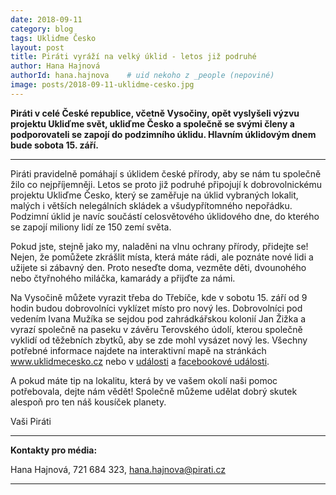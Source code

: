 ```yaml
---
date: 2018-09-11
category: blog
tags: Ukliďme Česko
layout: post
title: Piráti vyráží na velký úklid - letos již podruhé
author: Hana Hajnová
authorId: hana.hajnova    # uid nekoho z _people (nepoviné)
image: posts/2018-09-11-uklidme-cesko.jpg
---
```


**Piráti v celé České republice, včetně Vysočiny, opět vyslyšeli výzvu projektu Ukliďme svět, ukliďme Česko a společně se svými členy a podporovateli se zapojí do podzimního úklidu. Hlavním úklidovým dnem bude sobota 15. září.**

---

Piráti pravidelně pomáhají s úklidem české přírody, aby se nám tu společně žilo co nejpříjemněji. Letos se proto již podruhé připojují k dobrovolnickému projektu Ukliďme Česko, který se zaměřuje na úklid vybraných lokalit, malých i větších nelegálních skládek a všudypřítomného nepořádku. Podzimní úklid je navíc součástí celosvětového úklidového dne, do kterého se zapojí miliony lidí ze 150 zemí světa.

Pokud jste, stejně jako my, naladěni na vlnu ochrany přírody, přidejte se! Nejen, že pomůžete zkrášlit místa, která máte rádi, ale poznáte nové lidi a užijete si zábavný den. Proto neseďte doma, vezměte děti, dvounohého nebo čtyřnohého miláčka, kamarády a přijďte za námi.

Na Vysočině můžete vyrazit třeba do Třebíče, kde v sobotu 15. září od 9 hodin budou dobrovolníci vyklízet místo pro nový les. Dobrovolníci pod vedením Ivana Mužíka se sejdou pod zahrádkářskou kolonií Jan Žižka a vyrazí společně na paseku v závěru Terovského údolí, kterou společně vyklidí od těžebních zbytků, aby se zde mohl vysázet nový les. Všechny potřebné informace najdete na interaktivní mapě na stránkách www.uklidmecesko.cz nebo v [události](https://www.uklidmecesko.cz/event/19262/) a [facebookové události](https://www.facebook.com/events/515661115549145/).

A pokud máte tip na lokalitu, která by ve vašem okolí naši pomoc potřebovala, dejte nám vědět! Společně můžeme udělat dobrý skutek alespoň pro ten náš kousíček planety.


Vaši Piráti

---

**Kontakty pro média:**

Hana Hajnová, 721 684 323, hana.hajnova@pirati.cz

---

